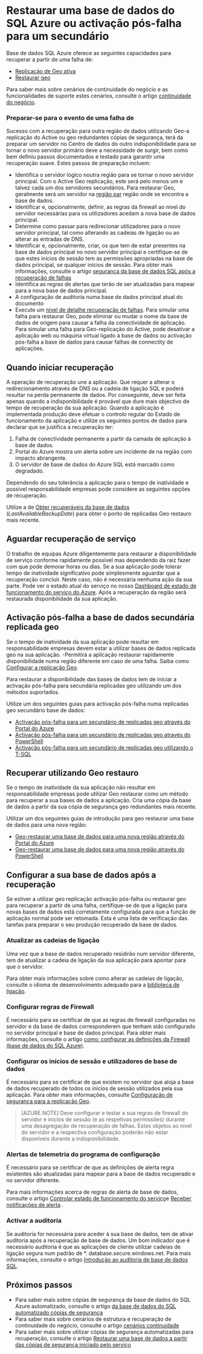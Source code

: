 <properties
   pageTitle="Recuperação de falhas de base de dados SQL | Microsoft Azure"
   description="Saiba como recuperar uma base de dados a partir de uma falha do Centro de dados regional do ou falha com Azure SQL da base de dados ativo Geo-replicação e capacidades de Geo restaurar."
   services="sql-database"
   documentationCenter=""
   authors="CarlRabeler"
   manager="jhubbard"
   editor="monicar"/>

<tags
   ms.service="sql-database"
   ms.devlang="NA"
   ms.topic="article"
   ms.tgt_pltfrm="NA"
   ms.workload="NA"
   ms.date="10/13/2016"
   ms.author="carlrab"/>

# <a name="restore-an-azure-sql-database-or-failover-to-a-secondary"></a>Restaurar uma base de dados do SQL Azure ou activação pós-falha para um secundário

Base de dados SQL Azure oferece as seguintes capacidades para recuperar a partir de uma falha de:

- [Replicação de Geo ativa](sql-database-geo-replication-overview.md)
- [Restaurar geo](sql-database-recovery-using-backups.md#point-in-time-restore)

Para saber mais sobre cenários de continuidade do negócio e as funcionalidades de suporte estes cenários, consulte o artigo [continuidade do negócio](sql-database-business-continuity.md).

### <a name="prepare-for-the-event-of-an-outage"></a>Preparar-se para o evento de uma falha de

Sucesso com a recuperação para outra região de dados utilizando Geo-a replicação do Active ou geo redundantes cópias de segurança, terá da preparar um servidor no Centro de dados do outro indisponibilidade para se tornar o novo servidor primário deve a necessidade de surgir, bem como bem definiu passos documentados e testado para garantir uma recuperação suave. Estes passos de preparação incluem:

- Identifica o servidor lógico noutra região para se tornar o novo servidor principal. Com o Active Geo replicação, este será pelo menos um e talvez cada um dos servidores secundários. Para restaurar Geo, geralmente será um servidor na [região par](../best-practices-availability-paired-regions.md) região onde se encontra a base de dados.
- Identificar e, opcionalmente, definir, as regras da firewall ao nível do servidor necessárias para os utilizadores acedam a nova base de dados principal.
- Determine como passar para redirecionar utilizadores para o novo servidor principal, tal como alterando as cadeias de ligação ou ao alterar as entradas de DNS.
- Identificar e, opcionalmente, criar, os que tem de estar presentes na base de dados principal no novo servidor principal e certifique-se de que estes inícios de sessão tem as permissões apropriadas na base de dados principal, se qualquer inícios de sessão. Para obter mais informações, consulte o artigo [segurança da base de dados SQL após a recuperação de falhas](sql-database-geo-replication-security-config.md)
- Identifica as regras de alertas que terão de ser atualizadas para mapear para a nova base de dados principal.
- A configuração de auditoria numa base de dados principal atual do documento
- Execute um [nível de detalhe recuperação de falhas](sql-database-disaster-recovery-drills.md). Para simular uma falha para restaurar Geo, pode eliminar ou mudar o nome da base de dados de origem para causar a falha da conectividade de aplicação. Para simular uma falha para Geo-replicação do Active, pode desativar a aplicação web ou máquina virtual ligado à base de dados ou activação pós-falha a base de dados para causar falhas de connectity de aplicações.

## <a name="when-to-initiate-recovery"></a>Quando iniciar recuperação

A operação de recuperação une a aplicação. Que requer a alterar o redirecionamento através de DNS ou a cadeia de ligação SQL e poderá resultar na perda permanente de dados. Por conseguinte, deve ser feita apenas quando a indisponibilidade é provável que dure mais objectivo de tempo de recuperação da sua aplicação. Quando a aplicação é implementada produção deve efetuar o controlo regular do Estado de funcionamento da aplicação e utilize os seguintes pontos de dados para declarar que se justifica a recuperação ter:

1.  Falha de conectividade permanente a partir da camada de aplicação à base de dados.
2.  Portal do Azure mostra um alerta sobre um incidente de na região com impacto abrangente.
3.  O servidor de base de dados do Azure SQL está marcado como degradado.

Dependendo do seu tolerância a aplicação para o tempo de inatividade e possível responsabilidade empresas pode considere as seguintes opções de recuperação.

Utilize a de [Obter recuperáveis da base de dados](https://msdn.microsoft.com/library/dn800985.aspx) (*LastAvailableBackupDate*) para obter o ponto de replicadas Geo restauro mais recente.

## <a name="wait-for-service-recovery"></a>Aguardar recuperação de serviço

O trabalho de equipas Azure diligentemente para restaurar a disponibilidade de serviço conforme rapidamente possível mas dependendo da raiz fazer com que pode demorar horas ou dias.  Se a sua aplicação pode tolerar tempo de inatividade significativo pode simplesmente aguardar que a recuperação concluir. Neste caso, não é necessária nenhuma ação da sua parte. Pode ver o estado atual do serviço no nosso [Dashboard de estado de funcionamento do serviço do Azure](https://azure.microsoft.com/status/). Após a recuperação da região será restaurada disponibilidade da sua aplicação.

## <a name="failover-to-geo-replicated-secondary-database"></a>Activação pós-falha a base de dados secundária replicada geo

Se o tempo de inatividade da sua aplicação pode resultar em responsabilidade empresas devem estar a utilizar bases de dados replicada geo na sua aplicação. -Permitirá a aplicação restaurar rapidamente disponibilidade numa região diferente em caso de uma falha. Saiba como [Configurar a replicação Geo](sql-database-geo-replication-portal.md).

Para restaurar a disponibilidade das bases de dados tem de iniciar a activação pós-falha para secundária replicadas geo utilizando um dos métodos suportados.

Utilize um dos seguintes guias para activação pós-falha numa replicadas geo secundário base de dados:

- [Activação pós-falha para um secundário de replicadas geo através do Portal do Azure](sql-database-geo-replication-portal.md)
- [Activação pós-falha para um secundário de replicadas geo através do PowerShell](sql-database-geo-replication-powershell.md)
- [Activação pós-falha para um secundário de replicadas geo utilizando o T-SQL](sql-database-geo-replication-transact-sql.md)

## <a name="recover-using-geo-restore"></a>Recuperar utilizando Geo restauro

Se o tempo de inatividade da sua aplicação não resultar em responsabilidade empresas pode utilizar Geo restaurar como um método para recuperar a sua bases de dados a aplicação. Cria uma cópia da base de dados a partir da sua cópia de segurança geo redundantes mais recente.

Utilizar um dos seguintes guias de introdução para geo restaurar uma base de dados para uma nova região:

- [Geo-restaurar uma base de dados para uma nova região através do Portal do Azure](sql-database-geo-restore-portal.md)
- [Geo-restaurar uma base de dados para uma nova região através do PowerShell](sql-database-geo-restore-powershell.md)

## <a name="configure-your-database-after-recovery"></a>Configurar a sua base de dados após a recuperação

Se estiver a utilizar geo replicação activação pós-falha ou restaurar geo para recuperar a partir de uma falha, certifique-se de que a ligação para novas bases de dados está corretamente configurada para que a função de aplicação normal pode ser retomada. Esta é uma lista de verificação das tarefas para preparar o seu produção recuperado da base de dados.

### <a name="update-connection-strings"></a>Atualizar as cadeias de ligação

Uma vez que a base de dados recuperado residirão num servidor diferente, tem de atualizar a cadeia de ligação da sua aplicação para apontar para que o servidor.

Para obter mais informações sobre como alterar as cadeias de ligação, consulte o idioma de desenvolvimento adequado para a [biblioteca de ligação](sql-database-libraries.md).

### <a name="configure-firewall-rules"></a>Configurar regras de Firewall

É necessário para se certificar de que as regras de firewall configuradas no servidor e da base de dados corresponderem que tenham sido configurado no servidor principal e base de dados principal. Para obter mais informações, consulte o artigo [como: configurar as definições da Firewall (base de dados do SQL Azure)](sql-database-configure-firewall-settings.md).


### <a name="configure-logins-and-database-users"></a>Configurar os inícios de sessão e utilizadores de base de dados

É necessário para se certificar de que existem no servidor que aloja a base de dados recuperado de todos os inícios de sessão utilizados pela sua aplicação. Para obter mais informações, consulte [Configuração de segurança para a replicação Geo](sql-database-geo-replication-security-config.md).

>[AZURE.NOTE] Deve configurar e testar a sua regras de firewall do servidor e inícios de sessão (e as respetivas permissões) durante uma desagregação de recuperação de falhas. Estes objetos ao nível do servidor e a respectiva configuração poderão não estar disponíveis durante a indisponibilidade.

### <a name="setup-telemetry-alerts"></a>Alertas de telemetria do programa de configuração

É necessário para se certificar de que as definições de alerta regra existentes são atualizadas para mapear para a base de dados recuperado e no servidor diferente.

Para mais informações acerca de regras de alerta de base de dados, consulte o artigo [Controlar estado de funcionamento do serviço](../monitoring-and-diagnostics/insights-service-health.md)e [Receber notificações de alerta](../monitoring-and-diagnostics/insights-receive-alert-notifications.md) .

### <a name="enable-auditing"></a>Activar a auditoria

Se auditoria for necessária para aceder à sua base de dados, tem de ativar auditoria após a recuperação de base de dados. Um bom indicador que é necessário auditoria é que as aplicações de cliente utilizar cadeias de ligação segura num padrão de *. database.secure.windows.net. Para mais informações, consulte o artigo [Introdução ao auditoria de base de dados SQL](sql-database-auditing-get-started.md).


## <a name="next-steps"></a>Próximos passos

- Para saber mais sobre cópias de segurança da base de dados do SQL Azure automatizado, consulte o artigo [da base de dados do SQL automatizado cópias de segurança](sql-database-automated-backups.md)
- Para saber mais sobre cenários de estrutura e recuperação de continuidade do negócio, consulte o artigo [cenários continuidade](sql-database-business-continuity.md)
- Para saber mais sobre utilizar cópias de segurança automatizadas para recuperação, consulte o artigo [Restaurar uma base de dados a partir das cópias de segurança iniciado pelo serviço](sql-database-recovery-using-backups.md)
